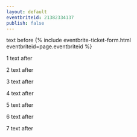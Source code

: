 ```yaml
---
layout: default
eventbriteid: 21382334137
publish: false
---
```


text before
{% include eventbrite-ticket-form.html eventbriteid=page.eventbriteid %}

1 text after

2 text after

3 text after

4 text after

5 text after

6 text after

7 text after
